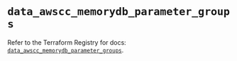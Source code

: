 # `data_awscc_memorydb_parameter_groups`

Refer to the Terraform Registry for docs: [`data_awscc_memorydb_parameter_groups`](https://registry.terraform.io/providers/hashicorp/awscc/0.70.0/docs/data-sources/memorydb_parameter_groups).
